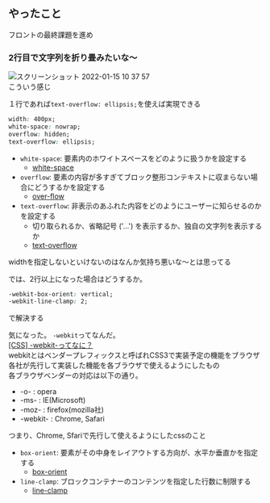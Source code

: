 ## やったこと
フロントの最終課題を進め

### 2行目で文字列を折り畳みたいな〜
![スクリーンショット 2022-01-15 10 37 57](https://user-images.githubusercontent.com/78260526/149604008-bd96f41b-5a1d-4b2d-b72c-288e5f2aff0b.png)  
こういう感じ  

１行であれば`text-overflow: ellipsis;`を使えば実現できる  
```css
width: 400px;
white-space: nowrap;
overflow: hidden;
text-overflow: ellipsis;
```
- `white-space`: 要素内のホワイトスペースをどのように扱うかを設定する
  - [white-space](https://developer.mozilla.org/ja/docs/Web/CSS/white-space)
- `overflow`: 要素の内容が多すぎてブロック整形コンテキストに収まらない場合にどうするかを設定する
  - [over-flow](https://developer.mozilla.org/ja/docs/Web/CSS/overflow)
- `text-overflow`: 非表示のあふれた内容をどのようにユーザーに知らせるのかを設定する
  - 切り取られるか、省略記号 ('…') を表示するか、独自の文字列を表示するか
  - [text-overflow](https://developer.mozilla.org/ja/docs/Web/CSS/text-overflow)

widthを指定しないといけないのはなんか気持ち悪いな〜とは思ってる  

では、2行以上になった場合はどうするか。  
```css
-webkit-box-orient: vertical;
-webkit-line-clamp: 2;
```
で解決する  

気になった。 `-webkit`ってなんだ。  
[[CSS] -webkit-ってなに？](https://code-schools.com/css-webkit/)  
webkitとはベンダープレフィックスと呼ばれCSS3で実装予定の機能をブラウザ各社が先行して実装した機能を各ブラウザで使えるようにしたもの  
各ブラウザベンダーの対応は以下の通り。
- -o- : opera
- -ms- : IE(Microsoft)
- -moz- : firefox(mozilla社)
- -webkit- : Chrome, Safari

つまり、Chrome, Sfariで先行して使えるようにしたcssのこと

- `box-orient`: 要素がその中身をレイアウトする方向が、水平か垂直かを指定する
  - [box-orient](https://developer.mozilla.org/ja/docs/Web/CSS/box-orient)
- `line-clamp`: ブロックコンテナーのコンテンツを指定した行数に制限する
  - [line-clamp](https://developer.mozilla.org/ja/docs/Web/CSS/-webkit-line-clamp)

